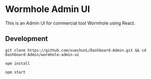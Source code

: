 # Wormhole Admin UI

This is an Admin UI for commercial tool Wormhole using React.

## Development

`git clone https://github.com/xuechunL/Dashboard-Admin.git && cd Dashboard-Admin/wormhole-admin-ui`

`npm install`

`npm start`
